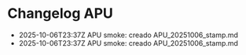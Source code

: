 # Changelog APU
- 2025-10-06T23:37Z APU smoke: creado APU_20251006_stamp.md
- 2025-10-06T23:37Z APU smoke: creado APU_20251006_stamp.md
